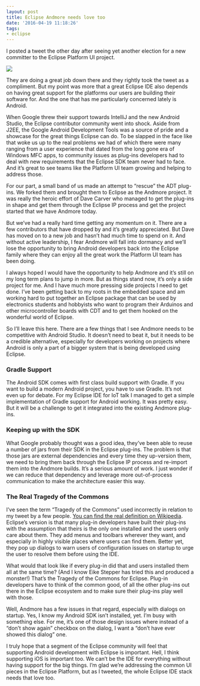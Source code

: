 ```yaml
---
layout: post
title: Eclipse Andmore needs love too
date: '2016-04-19 11:18:26'
tags:
- eclipse
---
```



I posted a tweet the other day after seeing yet another election for a new committer to the Eclipse Platform UI project.

![](http://blog.vogella.com/content/images/2016/04/tragedyofthecommons1.png)

They are doing a great job down there and they rightly took the tweet as a compliment. But my point was more that a great Eclipse IDE also depends on having great support for the platforms our users are building their software for. And the one that has me particularly concerned lately is Android.

When Google threw their support towards IntelliJ and the new Android Studio, the Eclipse contributor community went into shock. Aside from J2EE, the Google Android Development Tools was a source of pride and a showcase for the great things Eclipse can do. To be slapped in the face like that woke us up to the real problems we had of which there were many ranging from a user experience that dated from the long gone era of Windows MFC apps, to community issues as plug-ins developers had to deal with new requirements that the Eclipse SDK team never had to face. And it’s great to see teams like the Platform UI team growing and helping to address those.

For our part, a small band of us made an attempt to “rescue” the ADT plug-ins. We forked them and brought them to Eclipse as the Andmore project. It was really the heroic effort of Dave Carver who managed to get the plug-ins in shape and get them through the Eclipse IP process and get the project started that we have Andmore today.

But we’ve had a really hard time getting any momentum on it. There are a few contributors that have dropped by and it’s greatly appreciated. But Dave has moved on to a new job and hasn’t had much time to spend on it. And without active leadership, I fear Andmore will fall into dormancy and we’ll lose the opportunity to bring Android developers back into the Eclipse family where they can enjoy all the great work the Platform UI team has been doing.

I always hoped I would have the opportunity to help Andmore and it’s still on my long term plans to jump in more. But as things stand now, it’s only a side project for me. And I have much more pressing side projects I need to get done. I’ve been getting back to my roots in the embedded space and am working hard to put together an Eclipse package that can be used by electronics students and hobbyists who want to program their Arduinos and other microcontroller boards with CDT and to get them hooked on the wonderful world of Eclipse.

So I’ll leave this here. There are a few things that I see Andmore needs to be competitive with Android Studio. It doesn’t need to beat it, but it needs to be a credible alternative, especially for developers working on projects where Android is only a part of a bigger system that is being developed using Eclipse.

### Gradle Support

The Android SDK comes with first class build support with Gradle. If you want to build a modern Android project, you have to use Gradle. It’s not even up for debate. For my Eclipse IDE for IoT talk I managed to get a simple implementation of Gradle support for Android working. It was pretty easy. But it will be a challenge to get it integrated into the existing Andmore plug-ins.

### Keeping up with the SDK

What Google probably thought was a good idea, they’ve been able to reuse a number of jars from their SDK in the Eclipse plug-ins. The problem is that those jars are external dependencies and every time they up-version them, we need to bring them back through the Eclipse IP process and re-import them into the Andmore builds. It’s a serious amount of work. I just wonder if we can reduce that dependency and leverage more out-of-process communication to make the architecture easier this way.

### The Real Tragedy of the Commons

I’ve seen the term “Tragedy of the Commons” used incorrectly in relation to my tweet by a few people. [You can find the real definition on Wikipedia](https://en.wikipedia.org/wiki/Tragedy_of_the_commons). Eclipse’s version is that many plug-in developers have built their plug-ins with the assumption that theirs is the only one installed and the users only care about them. They add menus and toolbars wherever they want, and especially in highly visible places where users can find them. Better yet, they pop up dialogs to warn users of configuration issues on startup to urge the user to resolve them before using the IDE.

What would that look like if every plug-in did that and users installed them all at the same time? (And I know Eike Stepper has tried this and produced a monster!) That’s the Tragedy of the Commons for Eclipse. Plug-in developers have to think of the common good, of all the other plug-ins out there in the Eclipse ecosystem and to make sure their plug-ins play well with those.

Well, Andmore has a few issues in that regard, especially with dialogs on startup. Yes, I know my Android SDK isn’t installed, yet. I’m busy with something else. For me, it’s one of those design issues where instead of a “don’t show again” checkbox on the dialog, I want a “don’t have ever showed this dialog” one.

I truly hope that a segment of the Eclipse community will feel that supporting Android development with Eclipse is important. Hell, I think supporting iOS is important too. We can’t be the IDE for everything without having support for the big things. I’m glad we’re addressing the common UI pieces in the Eclipse Platform, but as I tweeted, the whole Eclipse IDE stack needs that love too.

 


